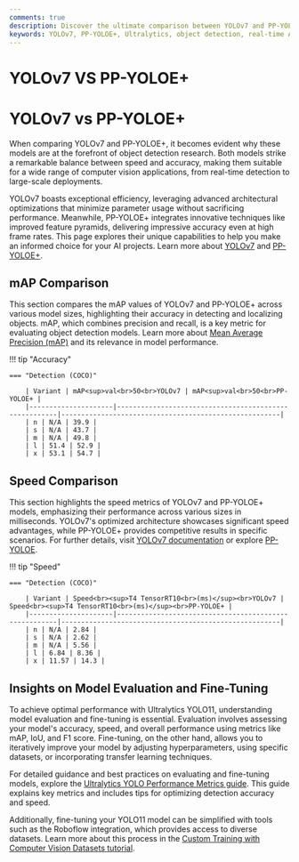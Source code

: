 ```yaml
---
comments: true
description: Discover the ultimate comparison between YOLOv7 and PP-YOLOE+, two leading models in real-time object detection. Explore their performance, accuracy, and efficiency to determine the best fit for cutting-edge computer vision applications, from edge AI to enterprise solutions. 
keywords: YOLOv7, PP-YOLOE+, Ultralytics, object detection, real-time AI, edge AI, computer vision, model comparison, AI efficiency
---
```

# YOLOv7 VS PP-YOLOE+
# YOLOv7 vs PP-YOLOE+

When comparing YOLOv7 and PP-YOLOE+, it becomes evident why these models are at the forefront of object detection research. Both models strike a remarkable balance between speed and accuracy, making them suitable for a wide range of computer vision applications, from real-time detection to large-scale deployments.

YOLOv7 boasts exceptional efficiency, leveraging advanced architectural optimizations that minimize parameter usage without sacrificing performance. Meanwhile, PP-YOLOE+ integrates innovative techniques like improved feature pyramids, delivering impressive accuracy even at high frame rates. This page explores their unique capabilities to help you make an informed choice for your AI projects. Learn more about [YOLOv7](https://docs.ultralytics.com/models/yolov7/) and [PP-YOLOE+](https://github.com/PaddlePaddle/PaddleDetection).


## mAP Comparison

This section compares the mAP values of YOLOv7 and PP-YOLOE+ across various model sizes, highlighting their accuracy in detecting and localizing objects. mAP, which combines precision and recall, is a key metric for evaluating object detection models. Learn more about [Mean Average Precision (mAP)](https://www.ultralytics.com/glossary/mean-average-precision-map) and its relevance in model performance.


!!! tip "Accuracy"

	=== "Detection (COCO)"

		| Variant | mAP<sup>val<br>50<br>YOLOv7 | mAP<sup>val<br>50<br>PP-YOLOE+ |
		|---------------------|-------------------------------------------------------|-------------------------------------------------------|
		| n | N/A | 39.9 |
		| s | N/A | 43.7 |
		| m | N/A | 49.8 |
		| l | 51.4 | 52.9 |
		| x | 53.1 | 54.7 |
		

## Speed Comparison

This section highlights the speed metrics of YOLOv7 and PP-YOLOE+ models, emphasizing their performance across various sizes in milliseconds. YOLOv7's optimized architecture showcases significant speed advantages, while PP-YOLOE+ provides competitive results in specific scenarios. For further details, visit [YOLOv7 documentation](https://docs.ultralytics.com/models/yolov7/) or explore [PP-YOLOE](https://github.com/PaddlePaddle/PaddleDetection).


!!! tip "Speed"

	=== "Detection (COCO)"

		| Variant | Speed<br><sup>T4 TensorRT10<br>(ms)</sup><br>YOLOv7 | Speed<br><sup>T4 TensorRT10<br>(ms)</sup><br>PP-YOLOE+ |
		|---------------------|-------------------------------------------------------|-------------------------------------------------------|
		| n | N/A | 2.84 |
		| s | N/A | 2.62 |
		| m | N/A | 5.56 |
		| l | 6.84 | 8.36 |
		| x | 11.57 | 14.3 |

## Insights on Model Evaluation and Fine-Tuning  

To achieve optimal performance with Ultralytics YOLO11, understanding model evaluation and fine-tuning is essential. Evaluation involves assessing your model's accuracy, speed, and overall performance using metrics like mAP, IoU, and F1 score. Fine-tuning, on the other hand, allows you to iteratively improve your model by adjusting hyperparameters, using specific datasets, or incorporating transfer learning techniques.

For detailed guidance and best practices on evaluating and fine-tuning models, explore the [Ultralytics YOLO Performance Metrics guide](https://docs.ultralytics.com/guides/yolo-performance-metrics/). This guide explains key metrics and includes tips for optimizing detection accuracy and speed.

Additionally, fine-tuning your YOLO11 model can be simplified with tools such as the Roboflow integration, which provides access to diverse datasets. Learn more about this process in the [Custom Training with Computer Vision Datasets tutorial](https://www.ultralytics.com/blog/custom-training-ultralytics-yolo11-with-computer-vision-datasets).
